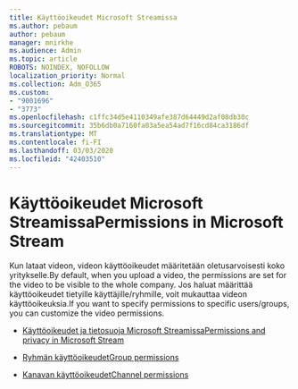 ```yaml
---
title: Käyttöoikeudet Microsoft Streamissa
ms.author: pebaum
author: pebaum
manager: mnirkhe
ms.audience: Admin
ms.topic: article
ROBOTS: NOINDEX, NOFOLLOW
localization_priority: Normal
ms.collection: Adm_O365
ms.custom:
- "9001696"
- "3773"
ms.openlocfilehash: c1ffc34d5e4110349afe387d64449d2af08db30c
ms.sourcegitcommit: 35b6db0a7160fa03a5ea54ad7f16cd84ca3186df
ms.translationtype: MT
ms.contentlocale: fi-FI
ms.lasthandoff: 03/03/2020
ms.locfileid: "42403510"
---
```

# <a name="permissions-in-microsoft-stream"></a><span data-ttu-id="e5ad4-102">Käyttöoikeudet Microsoft Streamissa</span><span class="sxs-lookup"><span data-stu-id="e5ad4-102">Permissions in Microsoft Stream</span></span>

<span data-ttu-id="e5ad4-103">Kun lataat videon, videon käyttöoikeudet määritetään oletusarvoisesti koko yritykselle.</span><span class="sxs-lookup"><span data-stu-id="e5ad4-103">By default, when you upload a video, the permissions are set for the video to be visible to the whole company.</span></span> <span data-ttu-id="e5ad4-104">Jos haluat määrittää käyttöoikeudet tietyille käyttäjille/ryhmille, voit mukauttaa videon käyttöoikeuksia.</span><span class="sxs-lookup"><span data-stu-id="e5ad4-104">If you want to specify permissions to specific users/groups, you can customize the video permissions.</span></span>

- [<span data-ttu-id="e5ad4-105">Käyttöoikeudet ja tietosuoja Microsoft Streamissa</span><span class="sxs-lookup"><span data-stu-id="e5ad4-105">Permissions and privacy in Microsoft Stream</span></span>](https://docs.microsoft.com/stream/portal-permissions)

- [<span data-ttu-id="e5ad4-106">Ryhmän käyttöoikeudet</span><span class="sxs-lookup"><span data-stu-id="e5ad4-106">Group permissions</span></span>](https://docs.microsoft.com/stream/portal-permissions#group-permissions)

- [<span data-ttu-id="e5ad4-107">Kanavan käyttöoikeudet</span><span class="sxs-lookup"><span data-stu-id="e5ad4-107">Channel permissions</span></span>](https://docs.microsoft.com/stream/portal-permissions#channel-permissions)